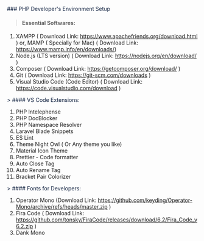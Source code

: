 <span style="color:#112240"> ### PHP Developer's Environment Setup </span>

> #### Essential Softwares:

1. XAMPP ( Download Link: https://www.apachefriends.org/download.html )
   or, MAMP ( Specially for Mac) ( Download Link: https://www.mamp.info/en/downloads/)
2. Node.js (LTS version) ( Download Link: https://nodejs.org/en/download/ )
3. Composer ( Download Link: https://getcomposer.org/download/ )
4. Git ( Download Link: https://git-scm.com/downloads )
5. Visual Studio Code (Code Editor) ( Download Link: https://code.visualstudio.com/download )

<span style="color:#112240"> > #### VS Code Extensions: </span>

1. PHP Intelephense
2. PHP DocBlocker
3. PHP Namespace Resolver
4. Laravel Blade Snippets
5. ES Lint
6. Theme Night Owl ( Or Any theme you like)
7. Material Icon Theme
8. Prettier - Code formatter
9. Auto Close Tag
10. Auto Rename Tag
11. Bracket Pair Colorizer

<span style="color:#112240"> > #### Fonts for Developers: </span>

1. Operator Mono (Download Link: https://github.com/keyding/Operator-Mono/archive/refs/heads/master.zip )
2. Fira Code ( Download Link: https://github.com/tonsky/FiraCode/releases/download/6.2/Fira_Code_v6.2.zip )
3. Dank Mono
